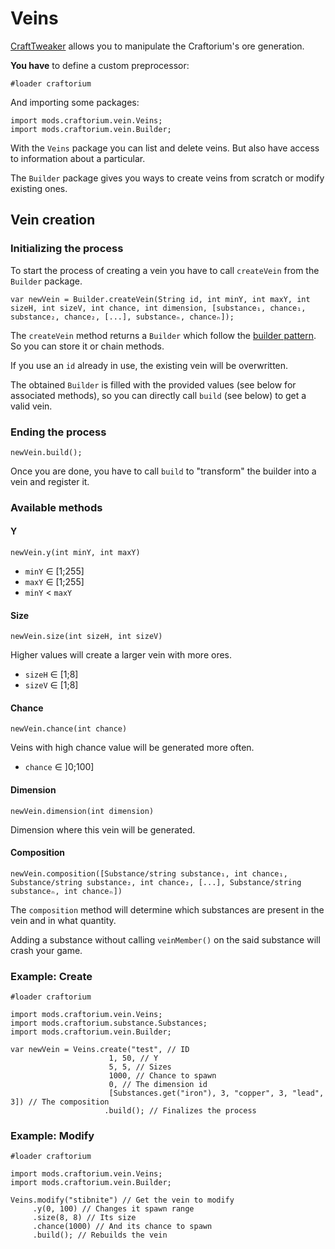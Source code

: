# Veins

[CraftTweaker](https://www.curseforge.com/minecraft/mc-mods/crafttweaker) allows you to manipulate the Craftorium's ore generation.

**You have** to define a custom preprocessor:

```ZenScript
#loader craftorium
```

And importing some packages:

```ZenScript
import mods.craftorium.vein.Veins;
import mods.craftorium.vein.Builder;
```

With the `Veins` package you can list and delete veins. But also have access to information about a particular.

The `Builder` package gives you ways to create veins from scratch or modify existing ones.

## Vein creation

### Initializing the process

To start the process of creating a vein you have to call `createVein` from the `Builder` package.

```ZenScript
var newVein = Builder.createVein(String id, int minY, int maxY, int sizeH, int sizeV, int chance, int dimension, [substance₁, chance₁, substance₂, chance₂, [...], substanceₙ, chanceₙ]);
```

The `createVein` method returns a `Builder` which follow the [builder pattern](https://en.wikipedia.org/wiki/Builder_pattern). So you can store it or chain methods.

If you use an `id` already in use, the existing vein will be overwritten.

The obtained `Builder` is filled with the provided values (see below for associated methods), so you can directly call `build` (see below) to get a valid vein.

### Ending the process

```ZenScript
newVein.build();
```

Once you are done, you have to call `build` to "transform" the builder into a vein and register it.

### Available methods

#### Y

```ZenScript
newVein.y(int minY, int maxY)
```

- `minY` ∈ [1;255]
- `maxY` ∈ [1;255]
- `minY` < `maxY`

#### Size

```ZenScript
newVein.size(int sizeH, int sizeV)
```

Higher values will create a larger vein with more ores.

- `sizeH` ∈ [1;8]
- `sizeV` ∈ [1;8]

#### Chance

```ZenScript
newVein.chance(int chance)
```

Veins with high chance value will be generated more often.

- `chance` ∈ ]0;100]

#### Dimension

```ZenScript
newVein.dimension(int dimension)
```

Dimension where this vein will be generated.

#### Composition

```ZenScript
newVein.composition([Substance/string substance₁, int chance₁, Substance/string substance₂, int chance₂, [...], Substance/string substanceₙ, int chanceₙ])
```

The `composition` method will determine which substances are present in the vein and in what quantity.

Adding a substance without calling `veinMember()` on the said substance will crash your game.

### Example: Create

```ZenScript
#loader craftorium

import mods.craftorium.vein.Veins;
import mods.craftorium.substance.Substances;
import mods.craftorium.vein.Builder;

var newVein = Veins.create("test", // ID
                      1, 50, // Y
                      5, 5, // Sizes
                      1000, // Chance to spawn
                      0, // The dimension id
                      [Substances.get("iron"), 3, "copper", 3, "lead", 3]) // The composition
                     .build(); // Finalizes the process
```

### Example: Modify

```ZenScript
#loader craftorium

import mods.craftorium.vein.Veins;
import mods.craftorium.vein.Builder;

Veins.modify("stibnite") // Get the vein to modify
     .y(0, 100) // Changes it spawn range
     .size(8, 8) // Its size
     .chance(1000) // And its chance to spawn
     .build(); // Rebuilds the vein
```